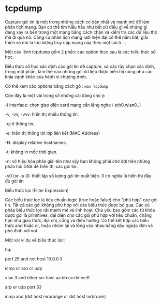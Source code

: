 # tcpdump
Capture gói tin là một trong những cách cơ bản nhất và mạnh mẽ để làm phân tích mạng. Bạn có thể tìm hiểu hầu như bất cứ điều gì về những gì đang xảy ra bên trong một mạng bằng cách chặn và kiểm tra các dữ liệu thô mà đi qua nó. Công cụ phân tích mạng lưới hiện đại có thể nắm bắt, giải thích và mô tả lưu lượng truy cập mạng này theo một cách ...

Một câu lệnh tcpdump gồm 2 phần: các option theo sau là các biểu thức số học.

Biểu thức số học xác định các gói tin để capture, và các tùy chọn xác định, trong một phần, làm thế nào những gói dữ liệu được hiển thị cũng như các khía cạnh khác của hành vi  chương trình.

Có thể xem các options bằng cách gõ : `man tcpdump`

Còn đây là một vài trong số những cái đáng chú ý:

-i interface: chọn giao diện card mạng cần lắng nghe ( eth0,wlan0..)

-v, -vv, -vvv: hiển thị nhiều thông tin.

-q: ít thông tin.

-e: hiển thị thông tin lớp liên kết (MAC Address)

-N: display relative hostnames.

-t: không in mốc thời gian.

-n: vô hiệu hóa phân giải tên như vậy bạn không phải chờ đợi trên những phản hồi DNS để hiển thị các gói tin.

-s0 (or -s 0): thiết lập số lượng gói tin xuất hiện. 0 có nghĩa là hiển thị đầy đủ gói tin

Biểu thức lọc (Filter Expression)

Các biểu thức lọc là tiêu chuẩn logic (true hoặc false) cho "phù hợp" các gói tin. Tất cả các gói không phù hợp với các biểu thức được bỏ qua. Các cú pháp biểu thức lọc rất mạnh mẽ và linh hoạt. Chủ yếu bao gồm các từ khóa được gọi là primitives, đại diện cho các gói phù hợp với tiêu chuẩn,  chẳng hạn như giao thức, địa chỉ, cổng và điều hướng. Có thể kết hợp các biểu thức and hoặc or, hoặc nhóm lại và lồng vào nhau bằng dấu ngoặc đơn và phủ định với not.

Một vài ví dụ về biểu thức lọc:

tcp

port 25 and not host 10.0.0.3

icmp or arp or udp

vlan 3 and ether src host aa:bb:cc:dd:ee:ff

arp or udp port 53

icmp and \(dst host mrorange or dst host mrbrown\)



